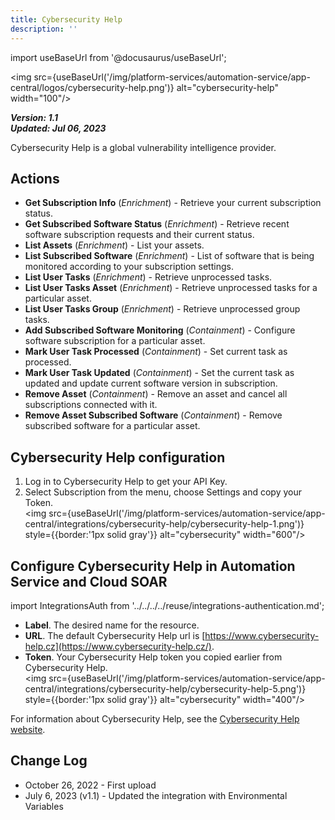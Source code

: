 ```yaml
---
title: Cybersecurity Help
description: ''
---
```

import useBaseUrl from '@docusaurus/useBaseUrl';

<img src={useBaseUrl('/img/platform-services/automation-service/app-central/logos/cybersecurity-help.png')} alt="cybersecurity-help" width="100"/>

***Version: 1.1  
Updated: Jul 06, 2023***

Cybersecurity Help is a global vulnerability intelligence provider.

## Actions

* **Get Subscription Info** (*Enrichment*) - Retrieve your current subscription status.
* **Get Subscribed Software Status** (*Enrichment*) - Retrieve recent software subscription requests and their current status.
* **List Assets** (*Enrichment*) - List your assets.
* **List Subscribed Software** (*Enrichment*) - List of software that is being monitored according to your subscription settings.
* **List User Tasks** (*Enrichment*) - Retrieve unprocessed tasks.
* **List User Tasks Asset** (*Enrichment*) - Retrieve unprocessed tasks for a particular asset.
* **List User Tasks Group** (*Enrichment*) - Retrieve unprocessed group tasks.
* **Add Subscribed Software Monitoring** (*Containment*) - Configure software subscription for a particular asset.
* **Mark User Task Processed** (*Containment*) - Set current task as processed.
* **Mark User Task Updated** (*Containment*) - Set the current task as updated and update current software version in subscription.
* **Remove Asset** (*Containment*) - Remove an asset and cancel all subscriptions connected with it.
* **Remove Asset Subscribed Software** (*Containment*) - Remove subscribed software for a particular asset.

## Cybersecurity Help configuration

1. Log in to Cybersecurity Help to get your API Key.
1. Select Subscription from the menu, choose Settings and copy your Token.<br/><img src={useBaseUrl('/img/platform-services/automation-service/app-central/integrations/cybersecurity-help/cybersecurity-help-1.png')} style={{border:'1px solid gray'}} alt="cybersecurity" width="600"/>

## Configure Cybersecurity Help in Automation Service and Cloud SOAR

import IntegrationsAuth from '../../../../reuse/integrations-authentication.md';

<IntegrationsAuth/>

   * **Label**. The desired name for the resource.
   * **URL**. The default Cybersecurity Help url is [https://www.cybersecurity-help.cz](https://www.cybersecurity-help.cz/).
   * **Token**. Your Cybersecurity Help token you copied earlier from Cybersecurity Help.<br/><img src={useBaseUrl('/img/platform-services/automation-service/app-central/integrations/cybersecurity-help/cybersecurity-help-5.png')} style={{border:'1px solid gray'}} alt="cybersecurity" width="400"/>

For information about Cybersecurity Help, see the [Cybersecurity Help website](https://www.cybersecurity-help.cz/).

## Change Log

* October 26, 2022 - First upload
* July 6, 2023 (v1.1) - Updated the integration with Environmental Variables
